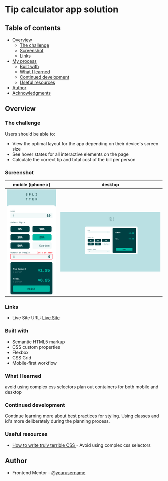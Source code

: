 # Tip calculator app solution

## Table of contents

- [Overview](#overview)
  - [The challenge](#the-challenge)
  - [Screenshot](#screenshot)
  - [Links](#links)
- [My process](#my-process)
  - [Built with](#built-with)
  - [What I learned](#what-i-learned)
  - [Continued development](#continued-development)
  - [Useful resources](#useful-resources)
- [Author](#author)
- [Acknowledgments](#acknowledgments)


## Overview

### The challenge

Users should be able to:

- View the optimal layout for the app depending on their device's screen size
- See hover states for all interactive elements on the page
- Calculate the correct tip and total cost of the bill per person

### Screenshot

mobile (iphone x)        |  desktop
:-------------------------:|:-------------------------:
![mobile-ss](screenshot-mobile.png) |  ![mobile-ss](screenshot-desktop.png)


### Links

- Live Site URL: [Live Site](https://tristansetha.github.io/tip-calculator-app-main)

### Built with

- Semantic HTML5 markup
- CSS custom properties
- Flexbox
- CSS Grid
- Mobile-first workflow

### What I learned

avoid using complex css selectors 
plan out containers for both mobile and desktop

### Continued development

Continue learning more about best practices for styling. Using classes and id's more deliberately during the planning process.   


### Useful resources

- [How to write truly terrible CSS
](https://www.freecodecamp.org/news/how-to-write-truly-terrible-css-214c26c6f729/) - Avoid using complex css selectors



## Author

- Frontend Mentor - [@yourusername](https://www.frontendmentor.io/profile/yourusername)


